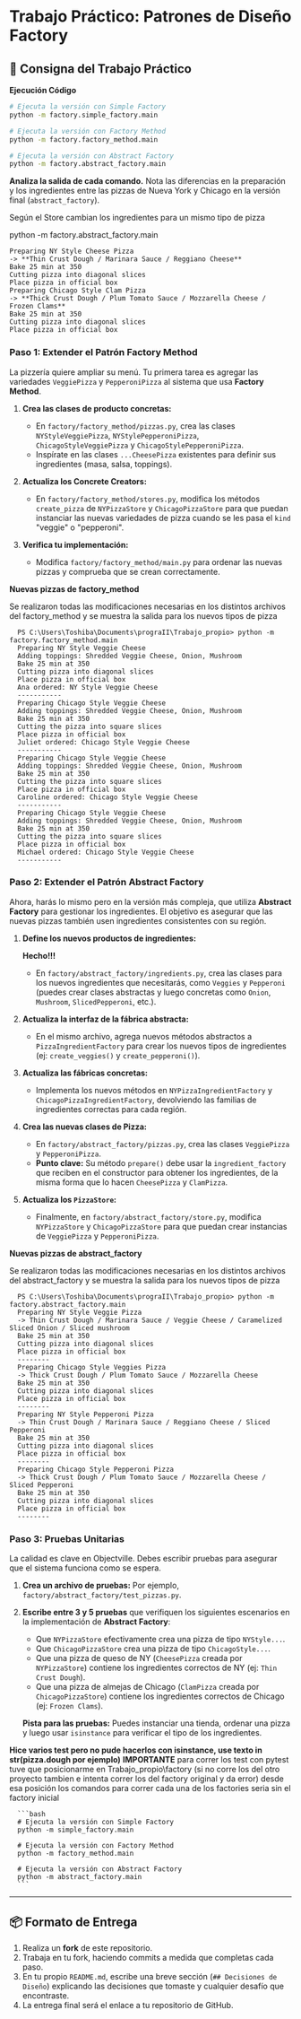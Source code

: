 # Trabajo Práctico: Patrones de Diseño Factory
## 🚀 Consigna del Trabajo Práctico

**Ejecución Código**

```bash
# Ejecuta la versión con Simple Factory
python -m factory.simple_factory.main

# Ejecuta la versión con Factory Method
python -m factory.factory_method.main

# Ejecuta la versión con Abstract Factory
python -m factory.abstract_factory.main
```

**Analiza la salida de cada comando.** Nota las diferencias en la preparación y los ingredientes entre las pizzas de Nueva York y Chicago en la versión final (`abstract_factory`).


Según el Store cambian los ingredientes para un mismo tipo de pizza

python -m factory.abstract_factory.main

    Preparing NY Style Cheese Pizza
    -> **Thin Crust Dough / Marinara Sauce / Reggiano Cheese**
    Bake 25 min at 350
    Cutting pizza into diagonal slices
    Place pizza in official box
    Preparing Chicago Style Clam Pizza
    -> **Thick Crust Dough / Plum Tomato Sauce / Mozzarella Cheese / Frozen Clams**
    Bake 25 min at 350
    Cutting pizza into diagonal slices
    Place pizza in official box


### Paso 1: Extender el Patrón Factory Method

La pizzería quiere ampliar su menú. Tu primera tarea es agregar las variedades `VeggiePizza` y `PepperoniPizza` al sistema que usa **Factory Method**.

1.  **Crea las clases de producto concretas:**

      * En `factory/factory_method/pizzas.py`, crea las clases `NYStyleVeggiePizza`, `NYStylePepperoniPizza`, `ChicagoStyleVeggiePizza` y `ChicagoStylePepperoniPizza`.
      * Inspírate en las clases `...CheesePizza` existentes para definir sus ingredientes (masa, salsa, toppings).

2.  **Actualiza los Concrete Creators:**

      * En `factory/factory_method/stores.py`, modifica los métodos `create_pizza` de `NYPizzaStore` y `ChicagoPizzaStore` para que puedan instanciar las nuevas variedades de pizza cuando se les pasa el `kind` "veggie" o "pepperoni".

3.  **Verifica tu implementación:**

      * Modifica `factory/factory_method/main.py` para ordenar las nuevas pizzas y comprueba que se crean correctamente.

**Nuevas pizzas de factory_method**

Se realizaron todas las modificaciones necesarias en los distintos archivos del factory_method y se muestra la salida para los nuevos tipos de pizza

      PS C:\Users\Toshiba\Documents\prograII\Trabajo_propio> python -m factory.factory_method.main
      Preparing NY Style Veggie Cheese
      Adding toppings: Shredded Veggie Cheese, Onion, Mushroom
      Bake 25 min at 350
      Cutting pizza into diagonal slices
      Place pizza in official box
      Ana ordered: NY Style Veggie Cheese
      -----------
      Preparing Chicago Style Veggie Cheese
      Adding toppings: Shredded Veggie Cheese, Onion, Mushroom
      Bake 25 min at 350
      Cutting the pizza into square slices
      Place pizza in official box
      Juliet ordered: Chicago Style Veggie Cheese
      -----------
      Preparing Chicago Style Veggie Cheese
      Adding toppings: Shredded Veggie Cheese, Onion, Mushroom
      Bake 25 min at 350
      Cutting the pizza into square slices
      Place pizza in official box
      Caroline ordered: Chicago Style Veggie Cheese
      -----------
      Preparing Chicago Style Veggie Cheese
      Adding toppings: Shredded Veggie Cheese, Onion, Mushroom
      Bake 25 min at 350
      Cutting the pizza into square slices
      Place pizza in official box
      Michael ordered: Chicago Style Veggie Cheese
      -----------

### Paso 2: Extender el Patrón Abstract Factory

Ahora, harás lo mismo pero en la versión más compleja, que utiliza **Abstract Factory** para gestionar los ingredientes. El objetivo es asegurar que las nuevas pizzas también usen ingredientes consistentes con su región.

1.  **Define los nuevos productos de ingredientes:**
    
    **Hecho!!!**
      * En `factory/abstract_factory/ingredients.py`, crea las clases para los nuevos ingredientes que necesitarás, como `Veggies` y `Pepperoni` (puedes crear clases abstractas y luego concretas como `Onion`, `Mushroom`, `SlicedPepperoni`, etc.).

2.  **Actualiza la interfaz de la fábrica abstracta:**

      * En el mismo archivo, agrega nuevos métodos abstractos a `PizzaIngredientFactory` para crear los nuevos tipos de ingredientes (ej: `create_veggies()` y `create_pepperoni()`).

3.  **Actualiza las fábricas concretas:**

      * Implementa los nuevos métodos en `NYPizzaIngredientFactory` y `ChicagoPizzaIngredientFactory`, devolviendo las familias de ingredientes correctas para cada región.

4.  **Crea las nuevas clases de Pizza:**

      * En `factory/abstract_factory/pizzas.py`, crea las clases `VeggiePizza` y `PepperoniPizza`.
      * **Punto clave:** Su método `prepare()` debe usar la `ingredient_factory` que reciben en el constructor para obtener los ingredientes, de la misma forma que lo hacen `CheesePizza` y `ClamPizza`.

5.  **Actualiza los `PizzaStore`:**

      * Finalmente, en `factory/abstract_factory/store.py`, modifica `NYPizzaStore` y `ChicagoPizzaStore` para que puedan crear instancias de `VeggiePizza` y `PepperoniPizza`.

**Nuevas pizzas de abstract_factory**

Se realizaron todas las modificaciones necesarias en los distintos archivos del abstract_factory y se muestra la salida para los nuevos tipos de pizza

      PS C:\Users\Toshiba\Documents\prograII\Trabajo_propio> python -m factory.abstract_factory.main
      Preparing NY Style Veggie Pizza
      -> Thin Crust Dough / Marinara Sauce / Veggie Cheese / Caramelized Sliced Onion / Sliced mushroom
      Bake 25 min at 350
      Cutting pizza into diagonal slices
      Place pizza in official box
      --------
      Preparing Chicago Style Veggies Pizza
      -> Thick Crust Dough / Plum Tomato Sauce / Mozzarella Cheese
      Bake 25 min at 350
      Cutting pizza into diagonal slices
      Place pizza in official box
      --------
      Preparing NY Style Pepperoni Pizza
      -> Thin Crust Dough / Marinara Sauce / Reggiano Cheese / Sliced Pepperoni
      Bake 25 min at 350
      Cutting pizza into diagonal slices
      Place pizza in official box
      --------
      Preparing Chicago Style Pepperoni Pizza
      -> Thick Crust Dough / Plum Tomato Sauce / Mozzarella Cheese / Sliced Pepperoni
      Bake 25 min at 350
      Cutting pizza into diagonal slices
      Place pizza in official box
      --------

### Paso 3: Pruebas Unitarias

La calidad es clave en Objectville. Debes escribir pruebas para asegurar que el sistema funciona como se espera.

1.  **Crea un archivo de pruebas:** Por ejemplo, `factory/abstract_factory/test_pizzas.py`.

2.  **Escribe entre 3 y 5 pruebas** que verifiquen los siguientes escenarios en la implementación de **Abstract Factory**:

      * Que `NYPizzaStore` efectivamente crea una pizza de tipo `NYStyle...`.
      * Que `ChicagoPizzaStore` crea una pizza de tipo `ChicagoStyle...`.
      * Que una pizza de queso de NY (`CheesePizza` creada por `NYPizzaStore`) contiene los ingredientes correctos de NY (ej: `Thin Crust Dough`).
      * Que una pizza de almejas de Chicago (`ClamPizza` creada por `ChicagoPizzaStore`) contiene los ingredientes correctos de Chicago (ej: `Frozen Clams`).

    **Pista para las pruebas:** Puedes instanciar una tienda, ordenar una pizza y luego usar `isinstance` para verificar el tipo de los ingredientes.

**Hice varios test pero no pude hacerlos con isinstance, use texto in str(pizza.dough por ejemplo)**
**IMPORTANTE**
para correr los test con pytest tuve que posicionarme en 
Trabajo_propio\factory (si no corre los del otro proyecto tambien e intenta correr los del factory original y da error)
desde esa posición los comandos para correr cada una de los factories seria sin el factory inicial

      ```bash
      # Ejecuta la versión con Simple Factory
      python -m simple_factory.main

      # Ejecuta la versión con Factory Method
      python -m factory_method.main

      # Ejecuta la versión con Abstract Factory
      python -m abstract_factory.main
      ```
-----

## 📦 Formato de Entrega

1.  Realiza un **fork** de este repositorio.
2.  Trabaja en tu fork, haciendo commits a medida que completas cada paso.
3.  En tu propio `README.md`, escribe una breve sección (`## Decisiones de Diseño`) explicando las decisiones que tomaste y cualquier desafío que encontraste.
4.  La entrega final será el enlace a tu repositorio de GitHub.


